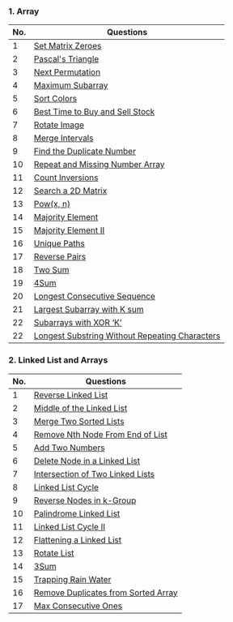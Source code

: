 ### 1. Array

| No. | Questions                                                                                                                                                                                           |
| --- | --------------------------------------------------------------------------------------------------------------------------------------------------------------------------------------------------- |
| 1   | <a href="https://leetcode.com/problems/set-matrix-zeroes/description/">Set Matrix Zeroes</a>                                                                                                        |
| 2   | <a href="https://leetcode.com/problems/pascals-triangle/description/">Pascal's Triangle</a>                                                                                                         |
| 3   | <a href="https://leetcode.com/problems/next-permutation/description/">Next Permutation</a>                                                                                                          |
| 4   | <a href="https://leetcode.com/problems/maximum-subarray/description/">Maximum Subarray</a>                                                                                                          |
| 5   | <a href="https://leetcode.com/problems/sort-colors/description/">Sort Colors</a>                                                                                                                    |
| 6   | <a href="https://leetcode.com/problems/best-time-to-buy-and-sell-stock/description/">Best Time to Buy and Sell Stock</a>                                                                            |
| 7   | <a href="https://leetcode.com/problems/rotate-image/description/">Rotate Image</a>                                                                                                                  |
| 8   | <a href="https://leetcode.com/problems/merge-intervals/description/">Merge Intervals</a>                                                                                                            |
| 9   | <a href="https://leetcode.com/problems/find-the-duplicate-number/description/">Find the Duplicate Number</a>                                                                                        |
| 10  | <a href="https://www.interviewbit.com/problems/repeat-and-missing-number-array/">Repeat and Missing Number Array</a>                                                                                |
| 11  | <a href="https://www.naukri.com/code360/problems/count-inversions_615">Count Inversions</a>                                                                                                         |
| 12  | <a href="https://leetcode.com/problems/search-a-2d-matrix/description/">Search a 2D Matrix</a>                                                                                                      |
| 13  | <a href="https://leetcode.com/problems/powx-n/description/">Pow(x, n)</a>                                                                                                                           |
| 14  | <a href="https://leetcode.com/problems/majority-element/description/">Majority Element</a>                                                                                                          |
| 15  | <a href="https://leetcode.com/problems/majority-element-ii/description/">Majority Element II</a>                                                                                                    |
| 16  | <a href="https://leetcode.com/problems/unique-paths/description/">Unique Paths</a>                                                                                                                  |
| 17  | <a href="https://leetcode.com/problems/reverse-pairs/description/">Reverse Pairs</a>                                                                                                                |
| 18  | <a href="https://leetcode.com/problems/two-sum/description/">Two Sum</a>                                                                                                                            |
| 19  | <a href="https://leetcode.com/problems/4sum/description/">4Sum</a>                                                                                                                                  |
| 20  | <a href="https://leetcode.com/problems/longest-consecutive-sequence/description/">Longest Consecutive Sequence</a>                                                                                  |
| 21  | <a href="https://www.naukri.com/code360/problems/920321?topList=striver-sde-sheet-problems&utm_source=striver&utm_medium=website">Largest Subarray with K sum</a>                                   |
| 22  | <a href="https://www.naukri.com/code360/problems/subarrays-with-xor-k_6826258?utm_source=striver&utm_medium=website&utm_campaign=a_zcoursetuf&leftPanelTabValue=PROBLEM">Subarrays with XOR ‘K’</a> |
| 22  | <a href="https://leetcode.com/problems/longest-substring-without-repeating-characters/description/">Longest Substring Without Repeating Characters</a>                                              |

### 2. Linked List and Arrays

| No. | Questions                                                                                                                        |
| --- | -------------------------------------------------------------------------------------------------------------------------------- |
| 1   | <a href="https://leetcode.com/problems/reverse-linked-list/description/">Reverse Linked List</a>                                 |
| 2   | <a href="https://leetcode.com/problems/middle-of-the-linked-list/description/">Middle of the Linked List</a>                     |
| 3   | <a href="https://leetcode.com/problems/merge-two-sorted-lists/description/">Merge Two Sorted Lists</a>                           |
| 4   | <a href="https://leetcode.com/problems/remove-nth-node-from-end-of-list/description/">Remove Nth Node From End of List</a>       |
| 5   | <a href="https://leetcode.com/problems/add-two-numbers/description/">Add Two Numbers</a>                                         |
| 6   | <a href="https://leetcode.com/problems/delete-node-in-a-linked-list/description/">Delete Node in a Linked List</a>               |
| 7   | <a href="https://leetcode.com/problems/intersection-of-two-linked-lists/description/">Intersection of Two Linked Lists</a>       |
| 8   | <a href="https://leetcode.com/problems/linked-list-cycle/description/">Linked List Cycle</a>                                     |
| 9   | <a href="https://leetcode.com/problems/linked-list-cycle/description/">Reverse Nodes in k-Group</a>                              |
| 10  | <a href="https://leetcode.com/problems/palindrome-linked-list/description/">Palindrome Linked List</a>                           |
| 11  | <a href="https://leetcode.com/problems/linked-list-cycle-ii/description/">Linked List Cycle II</a>                               |
| 12  | <a href="https://www.geeksforgeeks.org/problems/flattening-a-linked-list/1">Flattening a Linked List</a>                         |
| 13  | <a href="https://leetcode.com/problems/rotate-list/description/">Rotate List</a>                                                 |
| 14  | <a href="https://leetcode.com/problems/3sum/description/">3Sum</a>                                                               |
| 15  | <a href="https://leetcode.com/problems/4sum/description/">Trapping Rain Water</a>                                                |
| 16  | <a href="https://leetcode.com/problems/remove-duplicates-from-sorted-array/description/">Remove Duplicates from Sorted Array</a> |
| 17  | <a href="https://leetcode.com/problems/max-consecutive-ones/description/">Max Consecutive Ones</a>                               |
